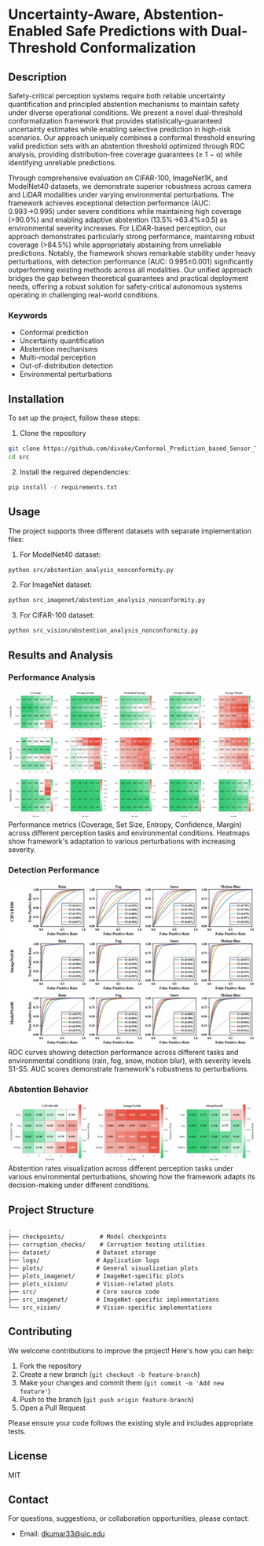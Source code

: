 # Uncertainty-Aware, Abstention-Enabled Safe Predictions with Dual-Threshold Conformalization

## Description
Safety-critical perception systems require both reliable uncertainty quantification and principled abstention mechanisms to maintain safety under diverse operational conditions. We present a novel dual-threshold conformalization framework that provides statistically-guaranteed uncertainty estimates while enabling selective prediction in high-risk scenarios. Our approach uniquely combines a conformal threshold ensuring valid prediction sets with an abstention threshold optimized through ROC analysis, providing distribution-free coverage guarantees (≥ 1 − α) while identifying unreliable predictions.

Through comprehensive evaluation on CIFAR-100, ImageNet1K, and ModelNet40 datasets, we demonstrate superior robustness across camera and LiDAR modalities under varying environmental perturbations. The framework achieves exceptional detection performance (AUC: 0.993→0.995) under severe conditions while maintaining high coverage (>90.0%) and enabling adaptive abstention (13.5%→63.4%±0.5) as environmental severity increases. For LiDAR-based perception, our approach demonstrates particularly strong performance, maintaining robust coverage (>84.5%) while appropriately abstaining from unreliable predictions. Notably, the framework shows remarkable stability under heavy perturbations, with detection performance (AUC: 0.995±0.001) significantly outperforming existing methods across all modalities. Our unified approach bridges the gap between theoretical guarantees and practical deployment needs, offering a robust solution for safety-critical autonomous systems operating in challenging real-world conditions.

### Keywords
- Conformal prediction
- Uncertainty quantification
- Abstention mechanisms
- Multi-modal perception
- Out-of-distribution detection
- Environmental perturbations

## Installation
To set up the project, follow these steps:

1. Clone the repository
```bash
git clone https://github.com/divake/Conformal_Prediction_based_Sensor_Trustworthiness_Detection.git
cd src
```

2. Install the required dependencies:
```bash
pip install -r requirements.txt
```

## Usage
The project supports three different datasets with separate implementation files:

1. For ModelNet40 dataset:
```bash
python src/abstention_analysis_nonconformity.py
```

2. For ImageNet dataset:
```bash
python src_imagenet/abstention_analysis_nonconformity.py
```

3. For CIFAR-100 dataset:
```bash
python src_vision/abstention_analysis_nonconformity.py
```

## Results and Analysis

### Performance Analysis
![Performance Metrics](./result_plot/1.results_visualization.png)
Performance metrics (Coverage, Set Size, Entropy, Confidence, Margin) across different perception tasks and environmental conditions. Heatmaps show framework's adaptation to various perturbations with increasing severity.

### Detection Performance
![ROC Analysis](./result_plot/2.all_roc_curves.png)
ROC curves showing detection performance across different tasks and environmental conditions (rain, fog, snow, motion blur), with severity levels S1-S5. AUC scores demonstrate framework's robustness to perturbations.

### Abstention Behavior
![Abstention Analysis](./result_plot/3.abstention_rate_visualization.png)
Abstention rates visualization across different perception tasks under various environmental perturbations, showing how the framework adapts its decision-making under different conditions. 



## Project Structure
```
.
├── checkpoints/          # Model checkpoints
├── corruption_checks/    # Corruption testing utilities
├── dataset/             # Dataset storage
├── logs/                # Application logs
├── plots/               # General visualization plots
├── plots_imagenet/      # ImageNet-specific plots
├── plots_vision/        # Vision-related plots
├── src/                 # Core source code
├── src_imagenet/        # ImageNet-specific implementations
└── src_vision/          # Vision-specific implementations
```

## Contributing
We welcome contributions to improve the project! Here's how you can help:

1. Fork the repository
2. Create a new branch (`git checkout -b feature-branch`)
3. Make your changes and commit them (`git commit -m 'Add new feature'`)
4. Push to the branch (`git push origin feature-branch`)
5. Open a Pull Request

Please ensure your code follows the existing style and includes appropriate tests.

## License
MIT

## Contact
For questions, suggestions, or collaboration opportunities, please contact:
- Email: dkumar33@uic.edu
